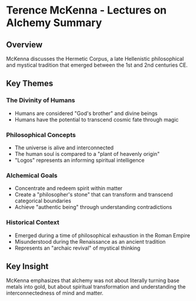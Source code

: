 # Terence McKenna - Lectures on Alchemy Summary

## Overview
McKenna discusses the Hermetic Corpus, a late Hellenistic philosophical and mystical tradition that emerged between the 1st and 2nd centuries CE.

## Key Themes

### The Divinity of Humans
- Humans are considered "God's brother" and divine beings
- Humans have the potential to transcend cosmic fate through magic

### Philosophical Concepts
- The universe is alive and interconnected
- The human soul is compared to a "plant of heavenly origin"
- "Logos" represents an informing spiritual intelligence

### Alchemical Goals
- Concentrate and redeem spirit within matter
- Create a "philosopher's stone" that can transform and transcend categorical boundaries
- Achieve "authentic being" through understanding contradictions

### Historical Context
- Emerged during a time of philosophical exhaustion in the Roman Empire
- Misunderstood during the Renaissance as an ancient tradition
- Represents an "archaic revival" of mystical thinking

## Key Insight
McKenna emphasizes that alchemy was not about literally turning base metals into gold, but about spiritual transformation and understanding the interconnectedness of mind and matter.